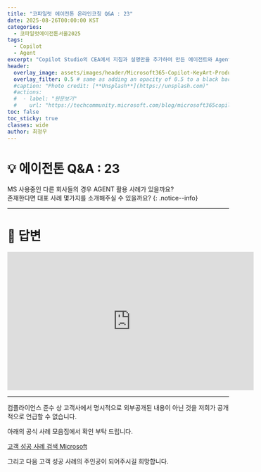 ```yaml
---
title: "코파일럿 에이전톤 온라인코칭 Q&A : 23"
date: 2025-08-26T00:00:00 KST
categories:
  - 코파일럿에이전톤서울2025
tags:
  - Copilot
  - Agent
excerpt: "Copilot Studio의 CEA에서 지침과 설명만을 추가하여 만든 에이전트와 Agent Builder로 만든 에이전트가 동일한 참조 자료 및 지침·설명을 기반으로 작성되었음에도 불구하고, 답변의 퀄리티 차이가 상당히 크게 나타납니다. 특히 Copilot CEA의 답변 품질이 매우 낮은 상황인데, 이를 개선하거나 끌어올릴 수 있는 방법이 있을까요? "
header:
  overlay_image: assets/images/header/Microsoft365-Copilot-KeyArt-Productivity-6K-01.png
  overlay_filter: 0.5 # same as adding an opacity of 0.5 to a black background
  #caption: "Photo credit: [**Unsplash**](https://unsplash.com)"
  #actions:
  #  - label: "원문보기"
  #    url: "https://techcommunity.microsoft.com/blog/microsoft365copilotblog/what%E2%80%99s-new-in-microsoft-365-copilot--july-2025/4438253"
toc: false
toc_sticky: true
classes: wide
author: 최정우
---
```


# 💡 에이전톤 Q&A : 23

MS 사용중인 다른 회사들의 경우 AGENT 활용 사례가 있을까요?   
존재한다면 대표 사례 몇가지를 소개해주실 수 있을까요?
{: .notice--info}

---

# 📝 답변

<iframe width="560" height="315" src="https://www.youtube.com/embed/BQI4RJfyYeY?si=fLIN6L2SWL-Qh_LF&amp;start=2619" title="YouTube video player" frameborder="0" allow="accelerometer; autoplay; clipboard-write; encrypted-media; gyroscope; picture-in-picture; web-share" referrerpolicy="strict-origin-when-cross-origin" allowfullscreen></iframe>

---

컴플라이언스 준수 상 고객사에서 명시적으로 외부공개된 내용이 아닌 것을 저희가 공개적으로 언급할 수 없습니다.

아래의 공식 사례 모음집에서 확인 부탁 드립니다.

[고객 성공 사례 검색  Microsoft](https://www.microsoft.com/ko-kr/customers/search?filters=product%3Aai-microsoft-copilot%2Fmicrosoft-365-copilot%2Cproduct%3Aai-microsoft-copilot%2Fmicrosoft-copilot-studio%2Clanguage%3Akorean)

그리고 다음 고객 성공 사례의 주인공이 되어주시길 희망합니다.
